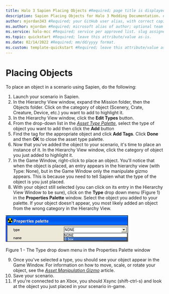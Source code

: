 ```yaml
---
title: Halo 3 Sapien Placing Objects #Required; page title is displayed in search results. Include the brand.
description: Sapien Placing Objects for Halo 3 Modding Documentation. #Required; article description that is displayed in search results. 
author: mjordan343 #Required; your GitHub user alias, with correct capitalization.
ms.author: mjordan #Required; microsoft alias of author; optional team alias.
ms.service: halo-mcc #Required; service per approved list. slug assigned by ACOM.
ms.topic: quickstart #Required; leave this attribute/value as-is.
ms.date: 02/14/2022 #Required; mm/dd/yyyy format.
ms.custom: template-quickstart #Required; leave this attribute/value as-is.
---
```


# Placing Objects

To place an object in a scenario using Sapien, do the following:

1. Launch your scenario in Sapien.
2. In the Hierarchy View window, expand the Mission folder, then the Objects folder. Click on the category of object (Scenery, Crate, Creature, Device, etc.) you want to add to highlight it.
3. In the Hierarchy View window, click the **Edit Types** button.
4. From the drop-down list in the [*Asset Type Palette*](HierarchyView.md), select the type of object you want to add then click the **Add** button
5. Find the tag for the appropriate object and click **Add Tags**. Click **Done** and then **OK** to close the asset type palette.
6. Now that you've added the object to your scenario, it's time to place an instance of it. In the Hierarchy View window, click the category of object you just added to highlight it.
7. In the Game Window, right-click to place an object. You'll notice that when the object is placed, an entry appears in the hierarchy view (with Type: None), but in the Game Window only the manipulate gizmo appears. This is because you need to tell Sapien what the type of the object is you just placed.
8. With your object still selected (you can click on its entry in the Hierarchy View Window to be sure), click on the **Type** drop down menu (Figure 1) in the **Properties Palette** window. Select the object you added to your palette. If your object doesn't appear, you most likely added an object from the wrong category in the Hierarchy View.

![View of the Properties Palette drop down menu](./media/H3_Sapien_PropertiesPalette.png)

Figure 1 - The Type drop down menu in the Properties Palette window

9. Once you've selected a type, you should see your object appear in the Game Window. For information on how to move, scale, or rotate your object, see the [*Asset Manipulation Gizmo*](AssetManipulation.md) article.
10. Save your scenario.
11. If you're connected to an Xbox, you should Xsync (shift-ctrl-s) and look at the object you just placed in your scenario in-game.
